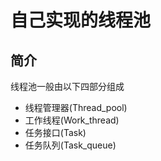 # 自己实现的线程池
## 简介
线程池一般由以下四部分组成
- 线程管理器(Thread_pool)
- 工作线程(Work_thread)
- 任务接口(Task)
- 任务队列(Task_queue)

